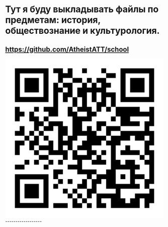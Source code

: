 # Тут я буду выкладывать файлы по предметам: история, обществознание и культурология.
## https://github.com/AtheistATT/school

<img src="./img/qr.png" alt="Логотип GitHub" width="600">
------------------
